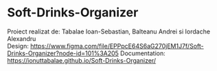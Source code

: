 # Soft-Drinks-Organizer

Proiect realizat de: Tabalae Ioan-Sebastian, Balteanu Andrei si Iordache Alexandru
\
Design: https://www.figma.com/file/EPPpcE64S6aG270jEM1J7f/Soft-Drinks-Organizer?node-id=101%3A205
Documentation: https://ionuttabalae.github.io/Soft-Drinks-Organizer/
